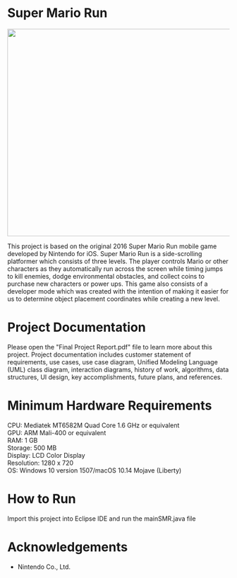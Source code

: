 
# Super Mario Run<br />
<p align="center">
  <img width="510" height="469" src="https://github.com/i0nicsBik/SuperMarioRun/blob/master/media/startScreen/mario.png?raw=true">

This project is based on the original 2016 Super Mario Run mobile game developed by Nintendo for iOS.
Super Mario Run is a side-scrolling platformer which consists of three levels. The player controls Mario or other characters 
as they automatically run across the screen while timing jumps to kill enemies, dodge environmental obstacles, and collect
coins to purchase new characters or power ups. This game also consists of a developer mode which was created with the intention
of making it easier for us to determine object placement coordinates while creating a new level.

# Project Documentation
Please open the "Final Project Report.pdf" file to learn more about this project. Project documentation includes customer statement of requirements, use cases, use case diagram, Unified Modeling Language (UML) class diagram, interaction diagrams, history of work, algorithms, data structures, UI design, key accomplishments, future plans, and references.

# Minimum Hardware Requirements
CPU: Mediatek MT6582M Quad Core 1.6 GHz or equivalent<br />
GPU: ARM Mali-400 or equivalent<br />
RAM: 1 GB<br />
Storage: 500 MB<br />
Display: LCD Color Display<br />
Resolution: 1280 x 720<br />
OS: Windows 10 version 1507/macOS 10.14 Mojave (Liberty)

# How to Run
Import this project into Eclipse IDE and run the mainSMR.java file

# Acknowledgements
* Nintendo Co., Ltd.
</p>
